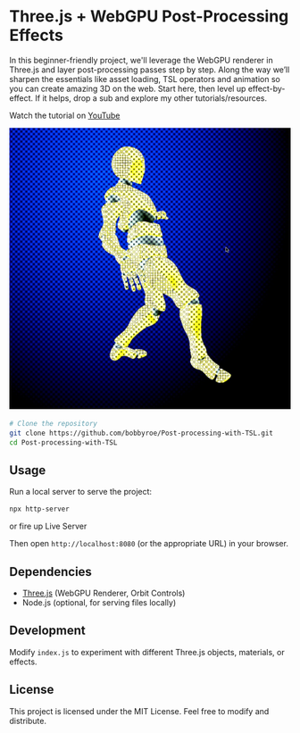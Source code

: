 # Three.js + WebGPU Post-Processing Effects

In this beginner-friendly project, we'll leverage the WebGPU renderer in Three.js and layer post-processing passes step by step. Along the way we’ll sharpen the essentials like asset loading, TSL operators and animation so you can create amazing 3D on the web. Start here, then level up effect-by-effect. If it helps, drop a sub and explore my other tutorials/resources.

Watch the tutorial on [YouTube](https://youtu.be/KeJV_3LzXIA)

![image](./post-shot.png)


```sh
# Clone the repository
git clone https://github.com/bobbyroe/Post-processing-with-TSL.git
cd Post-processing-with-TSL
```

## Usage
Run a local server to serve the project:

```sh
npx http-server
```
or fire up Live Server

Then open `http://localhost:8080` (or the appropriate URL) in your browser.

## Dependencies
- [Three.js](https://threejs.org/) (WebGPU Renderer, Orbit Controls)
- Node.js (optional, for serving files locally)

## Development
Modify `index.js` to experiment with different Three.js objects, materials, or effects.

## License
This project is licensed under the MIT License. Feel free to modify and distribute.

